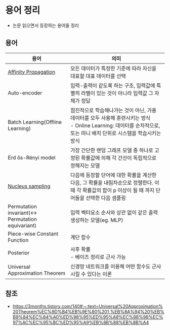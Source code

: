 # 용어 정리
- 논문 읽으면서 등장하는 용어들 정리

## 용어

|용어|의미|
|------|---|
|[Affinity Propagation](https://datascienceschool.net/03%20machine%20learning/16.05%20Affinity%20Propagation.html)|모든 데이터가 특정한 기준에 따라 자신을 대표할 대표 데이터를 선택|
|Auto-encoder|입력-출력이 같도록 하는 구조, 입력값에 특별히 라벨이 있는 것이 아니라 입력값 그 자체가 정답|
|Batch Learning(Offline Learning)|점진적으로 학습해나가는 것이 아닌, 가용 데이터를 모두 사용해 훈련시키는 방식<br/>- Online Learning: 데이터를 순차적으로, 또는 미니 배치 단위로 시스템을 학습시키는 방식|
|Erd ős-Rényi model|가장 간단한 랜덤 그래프 모델 중 하나로 고정된 확률값에 의해 각 간선이 독립적으로 정해지는 모델|
|[Nucleus sampling](http://dsba.korea.ac.kr/seminar/?mod=document&uid=1345)|다음에 등장할 단어에 대한 확률을 계산한 다음, 그 확률을 내림차순으로 정렬한다. 이때 각 확률값의 합이 p 이상이 될 때 까지 단어들을 선택한 다음 샘플링|
|Permutation invariant(<-> Permutation equivariant)|입력 벡터요소 순서와 상관 없이 같은 출력 생성하는 모델(eg. MLP)|
|Piece-wise Constant Function|계단 함수|
|Posterior|사후 확률<br/>- 베이즈 정리로 근사 가능|
|Universal Approximation Theorem|신경망 네트워크를 이용해 어떤 함수도 근사시킬 수 있다는 이론|


## 참조
- https://3months.tistory.com/140#:~:text=Universal%20Approximation%20Theorem%EC%9D%B4%EB%9E%80%201,%EB%8A%94%20%EB%B9%84%EC%84%A0%ED%98%95%ED%95%A8%EC%88%98%EC%97%AC%EC%95%BC%ED%95%A9%EB%8B%88%EB%8B%A4

